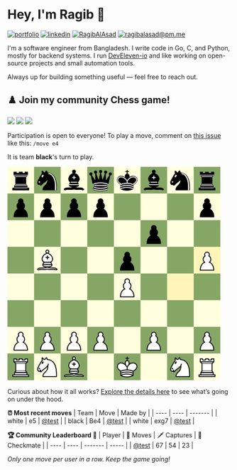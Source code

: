 # Hey, I'm Ragib 👋
[![portfolio](https://img.shields.io/badge/www.ragibalasad.me-orange?style=flat-square&logo=ko-fi&logoColor=white)](https://ragibalasad.me)
[![linkedin](https://img.shields.io/badge/linkedin-%230057A1?style=flat-square&logo=linkedin&logoColor=white)](https://www.linkedin.com/in/ragibalasad/)
[![RagibAlAsad](https://img.shields.io/badge/RagibAlasad-black?style=flat-square&logo=x&logoColor=white)](https://x.com/RagibAlasad)
[![ragibalasad@pm.me](https://img.shields.io/badge/ragibalasad@pm.me-%235F5AAC?style=flat-square&logo=protonmail&logoColor=white)](mailto:ragibalasad@pm.me)

I'm a software engineer from Bangladesh. I write code in Go, C, and Python, mostly for backend systems. I run [DevEleven-io](https://github.com/DEVELEVEN-io) and like working on open-source projects and small automation tools.

Always up for building something useful — feel free to reach out.

## ♟️ Join my community Chess game!
![](https://img.shields.io/badge/Moves%20played-18907-blue)
![](https://img.shields.io/badge/Completed%20games-925-brightgreen)
![](https://img.shields.io/badge/Individual%20players-1893-orange)

Participation is open to everyone! To play a move, comment on [this issue](https://github.com/YOUR_USERNAME/YOUR_REPO/issues/1) like this: `/move e4`


It is team **black**'s turn to play.

<img src="assets/final_board.png" height=480 width=480>

Curious about how it all works? [Explore the details here](https://github.com/ragibalasad/ragibalasad/tree/main/) to see what’s going on under the hood.

**:alarm_clock: Most recent moves**
| Team | Move | Made by |
| ---- | ---- | ------- |
| white | e5 | [@test](https://github.com/) |
| black | Be4 | [@test](https://github.com/) |
| white | exg7 | [@test](https://github.com/) |

**:trophy: Community Leaderboard :1st_place_medal:**
| Player | 🧠 Moves | 🗡️ Captures | 👑 Checkmate |
| ---- | ---- | ------- | ----- |
| [@test](https://github.com/) | 67 | 54 | 23 |


_Only one move per user in a row. Keep the game going!_



